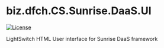 # biz.dfch.CS.Sunrise.DaaS.UI
[![License](https://img.shields.io/badge/license-Apache%20License%202.0-blue.svg)](https://github.com/dfch/biz.dfch.CS.Sunrise.DaaS.UI/blob/master/LICENSE)

LightSwitch HTML User interface for Sunrise DaaS framework

